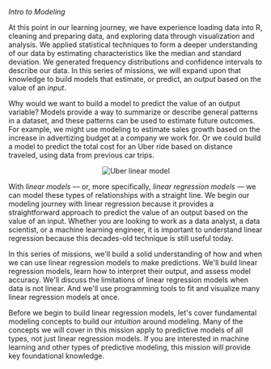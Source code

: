 <em>Intro to Modeling</em>

<div><p>At this point in our learning journey, we have experience loading data into R, cleaning and preparing data, and exploring data through visualization and analysis. We applied statistical techniques to form a deeper understanding of our data by estimating characteristics like the median and standard deviation. We generated frequency distributions and confidence intervals to describe our data. In this series of missions, we will expand upon that knowledge to build models that estimate, or predict, an <em>output</em> based on the value of an <em>input</em>.</p>
<p>Why would we want to build a model to predict the value of an output variable? Models provide a way to summarize or describe general patterns in a dataset, and these patterns can be used to estimate future outcomes. For example, we might use modeling to estimate sales growth based on the increase in advertizing budget at a company we work for. Or we could build a model to predict the total cost for an Uber ride based on distance traveled, using data from previous car trips. </p>
<p></p><center><img alt="Uber linear model" src="https://dq-content.s3.amazonaws.com/454/uber_lm.png"></center><p></p>
<p>With <em>linear models</em> — or, more specifically, <em>linear regression models</em> — we can model these types of relationships with a straight line. We begin our modeling journey with linear regression because it provides a straightforward approach to predict the value of an output based on the value of an input. Whether you are looking to work as a data analyst, a data scientist, or a machine learning engineer, it is important to understand linear regression because this decades-old technique is still useful today.  </p>
<p>In this series of missions, we'll build a solid understanding of how and when we can use linear regression models to make predictions. We'll build linear regression models, learn how to interpret their output, and assess model accuracy. We'll discuss the limitations of linear regression models when data is not linear. And we'll use programming tools to fit and visualize many linear regression models at once.  </p>
<p>Before we begin to build linear regression models, let's cover fundamental modeling concepts to build our <em>intuition</em> around modeling. Many of the concepts we will cover in this mission apply to predictive models of all types, not just linear regression models. If you are interested in machine learning and other types of predictive modeling, this mission will provide key foundational knowledge.</p></div>

